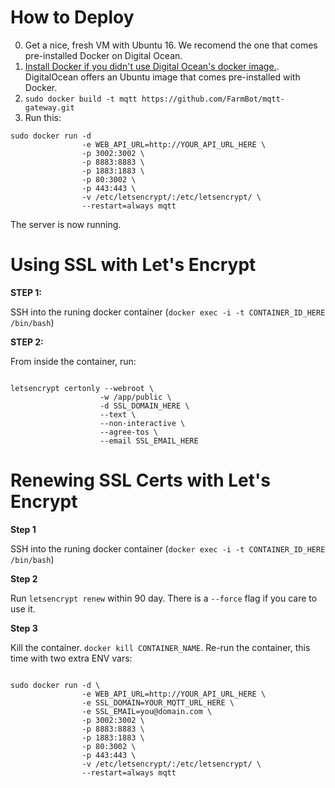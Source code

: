 # How to Deploy

 0. Get a nice, fresh VM with Ubuntu 16. We recomend the one that comes pre-installed Docker on Digital Ocean.
 0. [Install Docker if you didn't use Digital Ocean's docker image.](https://docs.docker.com/engine/installation/linux/ubuntulinux/). DigitalOcean offers an Ubuntu image that comes pre-installed with Docker.
 0. `sudo docker build -t mqtt https://github.com/FarmBot/mqtt-gateway.git`
 0. Run this:

```shell
sudo docker run -d 
                -e WEB_API_URL=http://YOUR_API_URL_HERE \
                -p 3002:3002 \
                -p 8883:8883 \
                -p 1883:1883 \
                -p 80:3002 \
                -p 443:443 \
                -v /etc/letsencrypt/:/etc/letsencrypt/ \
                --restart=always mqtt
```

The server is now running.

# Using SSL with Let's Encrypt

**STEP 1:**

SSH into the runing docker container  (`docker exec -i -t CONTAINER_ID_HERE /bin/bash`)

**STEP 2:**

From inside the container, run:

```shell

letsencrypt certonly --webroot \
                    -w /app/public \
                    -d SSL_DOMAIN_HERE \
                    --text \
                    --non-interactive \
                    --agree-tos \
                    --email SSL_EMAIL_HERE

```

# Renewing SSL Certs with Let's Encrypt

**Step 1**

SSH into the runing docker container (`docker exec -i -t CONTAINER_ID_HERE /bin/bash`)

**Step 2**

Run `letsencrypt renew` within 90 day. There is a `--force` flag if you care to use it.

**Step 3**

Kill the container. `docker kill CONTAINER_NAME`.
Re-run the container, this time with two extra ENV vars:

```shell

sudo docker run -d \
                -e WEB_API_URL=http://YOUR_API_URL_HERE \
                -e SSL_DOMAIN=YOUR_MQTT_URL_HERE \
                -e SSL_EMAIL=you@domain.com \
                -p 3002:3002 \
                -p 8883:8883 \
                -p 1883:1883 \
                -p 80:3002 \
                -p 443:443 \
                -v /etc/letsencrypt/:/etc/letsencrypt/ \
                --restart=always mqtt
```

